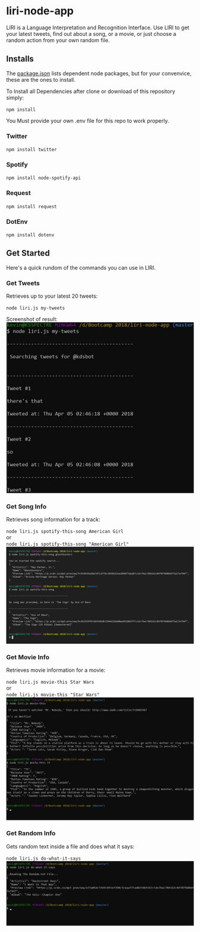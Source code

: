 # liri-node-app

LIRI is a Language Interpretation and Recognition Interface.
Use LIRI to get your latest tweets, find out about a song,
or a movie, or just choose a random action from your own random file.

## Installs

The [package.json](https://github.com/brainchomper/liri-node-app/blob/master/package.json)
lists dependent node packages, but for your convenvice, these are the ones to install.

To Install all Dependencies after clone or download of this repository simply:

`npm install`

You Must provide your own .env file for this repo to work properly. 

### Twitter

`npm install twitter`

### Spotify

`npm install node-spotify-api`

### Request

`npm install request`

### DotEnv

`npm install dotenv`

## Get Started

Here's a quick rundom of the commands you can use in LIRI.

### Get Tweets

Retrieves up to your latest 20 tweets:

`node liri.js my-tweets`

Screenshot of result:
![tweets](./images/tweets.jpg?raw=true)

### Get Song Info

Retrieves song information for a track:

`node liri.js spotify-this-song American Girl`<br>
or<br>
`node liri.js spotify-this-song "American Girl"`
![tweets](./images/spotify.jpg?raw=true)

### Get Movie Info

Retrieves movie information for a movie:

`node liri.js movie-this Star Wars`<br>
or<br>
`node liri.js movie-this "Star Wars"`
![tweets](./images/movie.jpg?raw=true)
### Get Random Info

Gets random text inside a file and does what it says:

`node liri.js do-what-it-says`
![tweets](./images/do-this.jpg?raw=true)